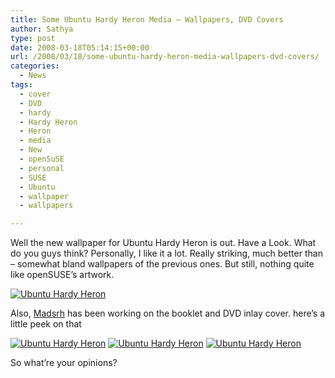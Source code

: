 ```yaml
---
title: Some Ubuntu Hardy Heron Media – Wallpapers, DVD Covers
author: Sathya
type: post
date: 2008-03-18T05:14:15+00:00
url: /2008/03/18/some-ubuntu-hardy-heron-media-wallpapers-dvd-covers/
categories:
  - News
tags:
  - cover
  - DVD
  - hardy
  - Hardy Heron
  - Heron
  - media
  - New
  - openSuSE
  - personal
  - SUSE
  - Ubuntu
  - wallpaper
  - wallpapers

---
```

Well the new wallpaper for Ubuntu Hardy Heron is out. Have a Look. What do you guys think? Personally, I like it a lot. Really striking, much better than &#8211; somewhat bland wallpapers of the previous ones. But still, nothing quite like openSUSE&#8217;s artwork.

[![Ubuntu Hardy Heron][1]][2]

Also, [Madsrh][3] has been working on the booklet and DVD inlay cover. here&#8217;s a little peek on that

[![Ubuntu Hardy Heron][4]][5] [![Ubuntu Hardy Heron][6]][7] [![Ubuntu Hardy Heron][8]][9]

So what&#8217;re your opinions?

 [1]: http://img167.imageshack.us/img167/2154/ubuntuhhok5.th.png
 [2]: http://img167.imageshack.us/img167/2154/ubuntuhhok5.png "Ubuntu Hardy Heron"
 [3]: http://anotherubuntu.blogspot.com/2008/03/hardy-heron-cover.html
 [4]: http://bp0.blogger.com/_MOCs5B8LekE/R9KqtjtGESI/AAAAAAAAAAw/YAIRjPklqHc/s200/NEW_COVER.jpg
 [5]: http://bp0.blogger.com/_MOCs5B8LekE/R9KqtjtGESI/AAAAAAAAAAw/YAIRjPklqHc/s1600-h/NEW_COVER.jpg "ubuntuhh.png"
 [6]: http://bp0.blogger.com/_MOCs5B8LekE/R9Pu9TtGEaI/AAAAAAAAABw/zrmG1kN2f9c/s200/DVD-BOOK.jpg
 [7]: http://bp0.blogger.com/_MOCs5B8LekE/R9Pu9TtGEaI/AAAAAAAAABw/zrmG1kN2f9c/s1600-h/DVD-BOOK.jpg "ubuntuhh.png"
 [8]: http://bp2.blogger.com/_MOCs5B8LekE/R9PviztGEbI/AAAAAAAAAB4/4tqbvs7eEQo/s200/DVD-BOOKback.jpg
 [9]: http://bp2.blogger.com/_MOCs5B8LekE/R9PviztGEbI/AAAAAAAAAB4/4tqbvs7eEQo/s1600-h/DVD-BOOKback.jpg "ubuntuhh.png"